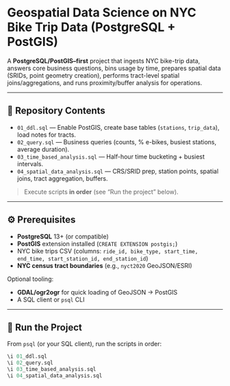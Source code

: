 # Geospatial Data Science on NYC Bike Trip Data (PostgreSQL + PostGIS)

A **PostgreSQL/PostGIS–first** project that ingests NYC bike-trip data, answers core business questions, bins usage by time, prepares spatial data (SRIDs, point geometry creation), performs tract-level spatial joins/aggregations, and runs proximity/buffer analysis for operations.

---

## 📂 Repository Contents

- `01_ddl.sql` — Enable PostGIS, create base tables (`stations`, `trip_data`), load notes for tracts.  
- `02_query.sql` — Business queries (counts, % e-bikes, busiest stations, average duration).  
- `03_time_based_analysis.sql` — Half-hour time bucketing + busiest intervals.  
- `04_spatial_data_analysis.sql` — CRS/SRID prep, station points, spatial joins, tract aggregation, buffers.

> Execute scripts **in order** (see “Run the project” below).

---

## ⚙️ Prerequisites

- **PostgreSQL** 13+ (or compatible)  
- **PostGIS** extension installed (`CREATE EXTENSION postgis;`)  
- NYC bike trips CSV (columns: `ride_id, bike_type, start_time, end_time, start_station_id, end_station_id`)  
- **NYC census tract boundaries** (e.g., `nyct2020` GeoJSON/ESRI)

Optional tooling:
- **GDAL/ogr2ogr** for quick loading of GeoJSON → PostGIS
- A SQL client or `psql` CLI

---

## 🚀 Run the Project

From `psql` (or your SQL client), run the scripts in order:

```sql
\i 01_ddl.sql
\i 02_query.sql
\i 03_time_based_analysis.sql
\i 04_spatial_data_analysis.sql
